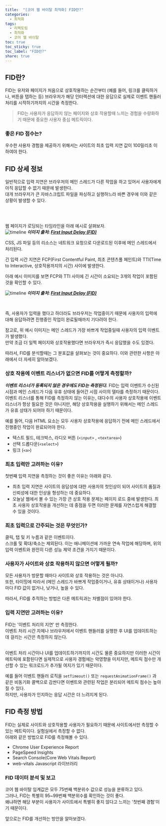 ```yaml
---
title:  "[코어 웹 바이탈 최적화] FID란?"
categories: 
  - 최적화
tags:
  - 리팩토링
  - 최적화
  - 코어 웹 바이탈
toc: true
toc_sticky: true
toc_label: "FID란?"
share: true
---
```


## FID란?

FID는 유저와 페이지가 처음으로 상호작용하는 순간부터 (예를 들어, 링크를 클릭하거나, 버튼을 탭하는 등) 브라우저가 해당 인터렉션에 대한 응답으로 실제로 이벤트 핸들러 처리를 시작하기까지의 시간을 측정한다.
<br>

> FID는 사용자가 응답하지 않는 페이지와 상호 작용할때 느끼는 경험을 수량화하기 때문에 중요한 사용자 중심 메트릭이다. <br>

### 좋은 FID 점수는?
우수한 사용자 경험을 제공하기 위해서는 사이트의 최초 입력 지연 값이 100밀리초 이하여야 한다.


## FID 상세 정보
일반적으로 입력 지연은 브라우저의 메인 스레드가 다른 작업을 하고 있어서 사용자에게 아직 응답할 수 없기 때문에 발생한다. <br>
대개 브라우저가 큰 자바스크립트 파일을 파싱하고 실행하느라 바쁜 경우에 이와 같은 상황이 발생할 수 있다.

<br>
<br>

웹 페이지가 로딩되는 타임라인을 아래 예시로 살펴보자.
<br>
![timeline](https://web-dev.imgix.net/image/admin/9tm3f6pwlHMqNKuFvaP0.svg)
***이미지 출처: [First Input Delay (FID)](https://web.dev/i18n/en/fid/)***

CSS, JS 파일 등의 리소스는 네트워크 요청으로 다운로드된 이후에 메인 스레드에서 처리된다. <br>

긴 입력 시간 지연은 FCP(First Contentful Paint, 최초 콘텐츠풀 페인트)와 TTI(Time to Interactive, 상호작용까지의 시간) 사이에 발생한다. <br>


아래 예시 이미지를 보면 FCP와 TTI 사이에 긴 시간이 소요되는 3개의 작업이 포함된 것을 확인할 수 있다. <br>

![timeline](https://web-dev.imgix.net/image/admin/krOoeuQ4TWCbt9t6v5Wf.svg)
***이미지 출처: [First Input Delay (FID)](https://web.dev/i18n/en/fid/)***


<br>

즉, 사용자가 입력을 했다고 하더라도 브라우저는 작업중이기 때문에 사용자의 입력에 대해 응답하려면 진행중인 작업이 완료될때까지 기다려야 한다. <br>

참고로, 위 예시 이미지는 메인 스레드가 가장 바쁘게 작업중일때 사용자의 입력 이벤트가 발생했다. <br> 만약 조금 더 일찍 페이지와 상호작용했다면 브라우저가 즉시 응답했을 수도 있겠다. <br>

따라서, FID를 분석할때는 그 분포값을 살펴보는 것이 중요하다. 이와 관련한 사항은 아래에서 더 자세히 알아보겠다. <br>


### 상호 작용에 이벤트 리스너가 없으면 FID를 어떻게 측정할까?
***이벤트 리스너가 등록되지 않은 경우에도 FID는 측정된다.***
FID는 입력 이벤트가 수신된 시점과 메인 스레드가 다음 유휴 상태에 들어간 시점 사이의 델타를 측정하기 때문이다. <br>
이벤트 리스너를 통해 FID를 측정하지 않는 이유는, 대다수의 사용자 상호작용에 이벤트 리스너가 항상 필요한 것은 아니지만, 해당 상호작용을 실행하기 위해서는 메인 스레드가 유휴 상태가 되어야 하기 때문이다.
<br>

예를 들어, 다음 HTML 요소는 모두 사용자 상호작용에 응답하기 전에 메인 스레드에서 진행중인 작업이 완료되어야 한다.
<br>

-  텍스트 필드, 테크박스, 라디오 버튼 (`<input>` , `<textarea>`)
-  선택 드롭다운(`<select>`)
-  링크 (`<a>`)


### 최초 입력만 고려하는 이유?
첫번째 입력 지연을 측정하는 것이 좋은 이유는 아래와 같다. <br>


- 최초 입력 지연은 사이트의 응답성에 대한 사용자의 첫인상이 되어 사이트의 품질과 신뢰성에 대한 인상을 형성하는 데 중요하다.
- 오늘날 웹에서 볼 수 있는 가장 큰 상호 작용 문제는 페이지 로드 중에 발생한다. 최초 사용자 상호작용을 개선하는 데 중점을 두면 이러한 문제를 자연스럽게 해결할 수 있을 것이다.



### 최초 입력으로 간주되는 것은 무엇인가?
클릭, 탭 및 키 누름과 같은 이벤트이다. <br>
스크롤 및 확대/축소는 제외된다. 이는 애니메이션에 가까운 연속 작업에 해당하며, 위의 입력 이벤트와 완전히 다른 성능 제약 조건을 가지기 때문이다. <br>


### 사용자가 사이트와 상호 작용하지 않으면 어떻게 될까?
모든 사용자가 방문할 때마다 사이트와 상호 작용하는 것은 아니다. <br>
또한, 타이밍에 따라서 (메인 스레드가 바쁘게 작업중이거나, 유휴 상태이거나) 사용자마다 FID 값이 없거나, 낮거나, 높을 수 있다. <br>

따라서, FID를 추적하는 방법은 다른 메트릭과는 차별점이 있어야 한다.


### 입력 지연만 고려하는 이유?
FID는 '이벤트 처리의 지연' 만 측정한다. <br> 이벤트 처리 시간 자체나 브라우저에서 이벤트 핸들러를 실행한 후 UI를 업데이트하는 데 걸리는 시간은 측정하지 않는다. <br> <br>

이벤트 처리 시간이나 UI를 업데이트하기까지의 시간도 물론 중요하지만 이러한 시간이 메트릭에 포함된다면 실제적으로 사용자 경험에는 악영향을 미치지만, 메트릭 점수만 개선할 수 있는 워크로드가 추가될 여지가 있기 때문이다. <br>

예를 들어 이벤트 핸들러 로직을 `setTimeout()` 또는 `requestAnimationFrame()` 과 같은 비동기화 콜백으로 감싼다면 이벤트와 관련된 작업은 분리되어 메트릭 점수는 높아질 수 있다. <br>
하지만, 사용자가 인지하는 응답 시간은 더 느려지게 된다.


## FID 측정 방법
FID는 실제로 사이트와 상호작용할 사용자가 필요하기 때문에 사이트에서만 측정할 수 있는 메트릭이다. 실험실에서 측정할 수 없다. <br>
아래와 같은 방법으로 FID를 측정해볼 수 있다.

- Chrome User Experience Report
- PageSpeed Insights
- Search Console(Core Web Vitals Report)
- web-vitals Javascript 라이브러리


### FID 데이터 분석 및 보고
코어 웹 바이탈 임계값은 모두 75번째 백분위수 값으로 성능을 분류하고 있다. <br>
그러나, FID는 특별히 95~99번째 백분위수를 확인하는 것이 좋다. <br>
왜냐하면 해당 부분이 사용자가 사이트에서 특별히 좋지 않다고 느끼는 '첫번째 경험'이기 때문이다.

앞으로는 FID를 개선하는 방안을 알아보겠다.
